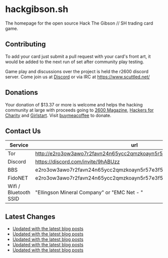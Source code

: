 # hackgibson.sh
The homepage for the open source Hack The Gibson // SH trading card game.


## Contributing

To add your card just submit a pull request with your card's front art, it would be added to the next run of set after community play testing.

Game play and discussions over the project is held the r2600 discord server. Come join us at [Discord](https://discord.com/invite/9hABUzz) or via IRC at https://www.scuttled.net/


## Donations

Your donation of $13.37 or more is welcome and helps the hacking community at large with proceeds going to [2600 Magazine](https://2600.com/), [Hackers for Charity](https://hackersforcharity.org) and [Girlstart](https://girlstart.org).  Visit [buymeacoffee](https://www.buymeacoffee.com/hackgibson.sh) to donate.


## Contact Us

Service | url
-|-
Tor | http://e2ro3ow3awo7r2favn24n65ycc2qmzkoayn5r57e3f56nvjwdcgg32ad.onion
Discord | https://discord.com/invite/9hABUzz
BBS | e2ro3ow3awo7r2favn24n65ycc2qmzkoayn5r57e3f56nvjwdcgg32ad.onion:23
FidoNET | e2ro3ow3awo7r2favn24n65ycc2qmzkoayn5r57e3f56nvjwdcgg32ad.onion:24554
Wifi / Bluetooth SSID | "Ellingson Mineral Company" or "EMC Net - <fidonet address>"

## Latest Changes
<!-- BLOG-POST-LIST:START -->
- [Updated with the latest blog posts](https://github.com/DFW2600/hackgibson.sh/commit/afdd0f781eb68485efac3ff44976a00db7a87e81)
- [Updated with the latest blog posts](https://github.com/DFW2600/hackgibson.sh/commit/3f2ddb1e7edb2581c5fd7e636bf753f9de8e3000)
- [Updated with the latest blog posts](https://github.com/DFW2600/hackgibson.sh/commit/c6f632c0423a04ab2e44a63119f58a0cafacabd8)
- [Updated with the latest blog posts](https://github.com/DFW2600/hackgibson.sh/commit/b307826da7ba0826666e056d6dab10ea1bcfb683)
- [Updated with the latest blog posts](https://github.com/DFW2600/hackgibson.sh/commit/824448220e134e9535b822faaff31d7886577c6e)
<!-- BLOG-POST-LIST:END -->
